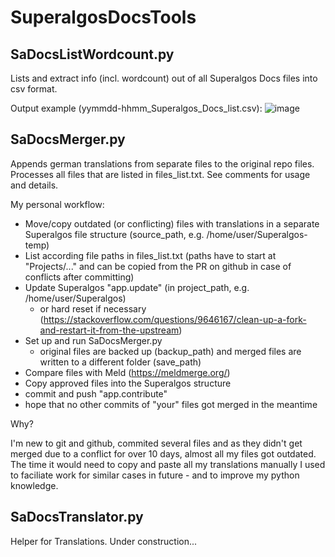 # SuperalgosDocsTools

## SaDocsListWordcount.py

Lists and extract info (incl. wordcount) out of all Superalgos Docs files into csv format.

Output example (yymmdd-hhmm_Superalgos_Docs_list.csv):
![image](https://user-images.githubusercontent.com/76875781/149655552-1d0a688f-1bd2-4338-b700-0483b4673934.png)

## SaDocsMerger.py

Appends german translations from separate files to the original repo files. Processes all files that are listed in files_list.txt.
See comments for usage and details.

My personal workflow:
- Move/copy outdated (or conflicting) files with translations in a separate Superalgos file structure (source_path, e.g. /home/user/Superalgos-temp) 
- List according file paths in files_list.txt (paths have to start at "Projects/..." and can be copied from the PR on github in case of conflicts after committing)
- Update Superalgos "app.update" (in project_path, e.g. /home/user/Superalgos) 
  - or hard reset if necessary (https://stackoverflow.com/questions/9646167/clean-up-a-fork-and-restart-it-from-the-upstream)
- Set up and run SaDocsMerger.py 
  - original files are backed up (backup_path) and merged files are written to a different folder (save_path)
- Compare files with Meld (https://meldmerge.org/)
- Copy approved files into the Superalgos structure
- commit and push "app.contribute"
- hope that no other commits of "your" files got merged in the meantime

Why?

I'm new to git and github, commited several files and as they didn't get merged due to a conflict for over 10 days, almost all my files got outdated. The time it would need to copy and paste all my translations manually I used to faciliate work for similar cases in future - and to improve my python knowledge.

## SaDocsTranslator.py

Helper for Translations. Under construction...
